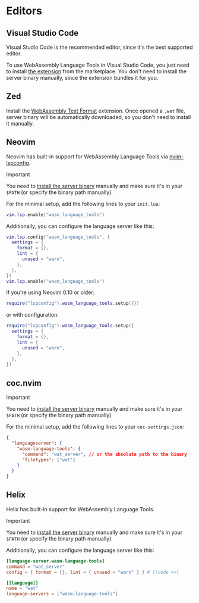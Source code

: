 # Editors

## Visual Studio Code

Visual Studio Code is the recommended editor, since it's the best supported editor.

To use WebAssembly Language Tools in Visual Studio Code, you just need to install
[the extension](https://marketplace.visualstudio.com/items/?itemName=gplane.wasm-language-tools) from the marketplace.
You don't need to install the server binary manually, since the extension bundles it for you.

## Zed

Install the [WebAssembly Text Format](https://zed.dev/extensions?query=WebAssembly+Text+Format) extension.
Once opened a `.wat` file, server binary will be automatically downloaded, so you don't need to install it manually.

## Neovim

Neovim has built-in support for WebAssembly Language Tools via [nvim-lspconfig](https://github.com/neovim/nvim-lspconfig/blob/master/doc/configs.md#wasm_language_tools).

> [!IMPORTANT]
> You need to [install the server binary](./binary.md) manually and make sure it's in your `$PATH` (or specify the binary path manually).

For the minimal setup, add the following lines to your `init.lua`:

```lua
vim.lsp.enable("wasm_language_tools")
```

Additionally, you can configure the language server like this:

```lua
vim.lsp.config("wasm_language_tools", {
  settings = {
    format = {},
    lint = {
      unused = "warn",
    },
  },
})
vim.lsp.enable("wasm_language_tools")
```

If you're using Neovim 0.10 or older:

```lua
require("lspconfig").wasm_language_tools.setup({})
```

or with configuration:

```lua
require("lspconfig").wasm_language_tools.setup({
  settings = {
    format = {},
    lint = {
      unused = "warn",
    },
  },
})
```

## coc.nvim

> [!IMPORTANT]
> You need to [install the server binary](./binary.md) manually and make sure it's in your `$PATH` (or specify the binary path manually).

For the minimal setup, add the following lines to your `coc-settings.json`:

```json
{
  "languageserver": {
    "wasm-language-tools": {
      "command": "wat_server", // or the absolute path to the binary
      "filetypes": ["wat"]
    }
  }
}
```

## Helix

Helix has built-in support for WebAssembly Language Tools.

> [!IMPORTANT]
> You need to [install the server binary](./binary.md) manually and make sure it's in your `$PATH` (or specify the binary path manually).

Additionally, you can configure the language server like this:

```toml
[language-server.wasm-language-tools]
command = "wat_server"
config = { format = {}, lint = { unused = "warn" } } # [!code ++]

[[language]]
name = "wat"
language-servers = ["wasm-language-tools"]
```
